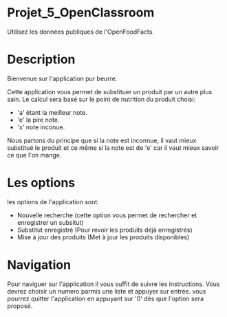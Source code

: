 # Projet_5_OpenClassroom
Utilisez les données publiques de l'OpenFoodFacts.

# Description
Bienvenue sur l'application pur beurre.

Cette application vous permet de substituer un produit par un autre plus sain.
Le calcul sera basé sur le point de nutrition du produit choisi:
- 'a' étant la meilleur note.
- 'e' la pire note.
- 'x' note inconue.

Nous partons du principe que si la note est inconnue, il vaut mieux substitué le produit et ce même si la note est de 'e' car il vaut mieux savoir ce que l'on mange.

# Les options

les options de l'application sont:

- Nouvelle recherche (cette option vous permet de rechercher et enregistrer un subsitut)
- Substitut enregistré (Pour revoir les produits déjà enregistrés)
- Mise à jour des produits (Met à jour les produits disponibles)

# Navigation

Pour naviguer sur l'application il vous suffit de suivre les instructions.
Vous devrez choisir un numero parmis une liste et appuyer sur entrée.
vous pourrez quitter l'application en appuyant sur '0' dès que l'option sera proposé.

